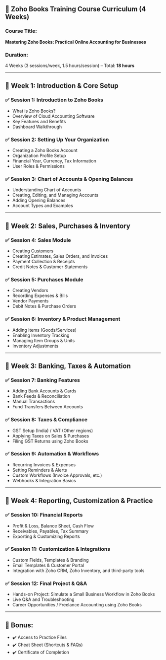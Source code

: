 ## 🧾 **Zoho Books Training Course Curriculum (4 Weeks)**

### **Course Title:**

**Mastering Zoho Books: Practical Online Accounting for Businesses**

### **Duration:**

4 Weeks (3 sessions/week, 1.5 hours/session) – Total: **18 hours**

---

## 🔹 **Week 1: Introduction & Core Setup**

### ✅ Session 1: Introduction to Zoho Books

* What is Zoho Books?
* Overview of Cloud Accounting Software
* Key Features and Benefits
* Dashboard Walkthrough

### ✅ Session 2: Setting Up Your Organization

* Creating a Zoho Books Account
* Organization Profile Setup
* Financial Year, Currency, Tax Information
* User Roles & Permissions

### ✅ Session 3: Chart of Accounts & Opening Balances

* Understanding Chart of Accounts
* Creating, Editing, and Managing Accounts
* Adding Opening Balances
* Account Types and Examples

---

## 🔹 **Week 2: Sales, Purchases & Inventory**

### ✅ Session 4: Sales Module

* Creating Customers
* Creating Estimates, Sales Orders, and Invoices
* Payment Collection & Receipts
* Credit Notes & Customer Statements

### ✅ Session 5: Purchases Module

* Creating Vendors
* Recording Expenses & Bills
* Vendor Payments
* Debit Notes & Purchase Orders

### ✅ Session 6: Inventory & Product Management

* Adding Items (Goods/Services)
* Enabling Inventory Tracking
* Managing Item Groups & Units
* Inventory Adjustments

---

## 🔹 **Week 3: Banking, Taxes & Automation**

### ✅ Session 7: Banking Features

* Adding Bank Accounts & Cards
* Bank Feeds & Reconciliation
* Manual Transactions
* Fund Transfers Between Accounts

### ✅ Session 8: Taxes & Compliance

* GST Setup (India) / VAT (Other regions)
* Applying Taxes on Sales & Purchases
* Filing GST Returns using Zoho Books

### ✅ Session 9: Automation & Workflows

* Recurring Invoices & Expenses
* Setting Reminders & Alerts
* Custom Workflows (Invoice Approvals, etc.)
* Webhooks & Integration Basics

---

## 🔹 **Week 4: Reporting, Customization & Practice**

### ✅ Session 10: Financial Reports

* Profit & Loss, Balance Sheet, Cash Flow
* Receivables, Payables, Tax Summary
* Exporting & Customizing Reports

### ✅ Session 11: Customization & Integrations

* Custom Fields, Templates & Branding
* Email Templates & Customer Portal
* Integration with Zoho CRM, Zoho Inventory, and third-party tools

### ✅ Session 12: Final Project & Q\&A

* Hands-on Project: Simulate a Small Business Workflow in Zoho Books
* Live Q\&A and Troubleshooting
* Career Opportunities / Freelance Accounting using Zoho Books

---

## 🎯 **Bonus:**

* ✔️ Access to Practice Files
* ✔️ Cheat Sheet (Shortcuts & FAQs)
* ✔️ Certificate of Completion